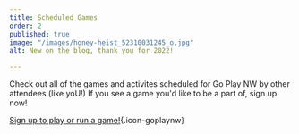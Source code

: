 ```yaml
---
title: Scheduled Games
order: 2
published: true
image: "/images/honey-heist_52310031245_o.jpg"
alt: New on the blog, thank you for 2022!

---
```

Check out all of the games and activites scheduled for Go Play NW by other attendees (like yoU!) If you see a game you'd like to be a part of, sign up now!

[Sign up to play or run a game!](/events){.icon-goplaynw}